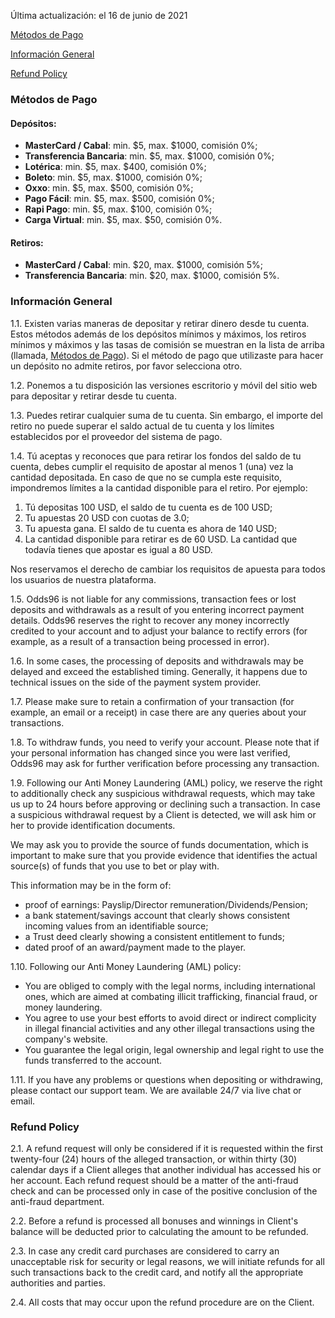 <Version>Última actualización: el 16 de junio de 2021</Version>

[Métodos de Pago](#métodos-de-pago)

[Información General](#información-general)

[Refund Policy](#refund-policy)

### Métodos de Pago

#### Depósitos:

- **MasterCard / Cabal**: min. $5, max. $1000, comisión 0%;
- **Transferencia Bancaria**: min. $5, max. $1000, comisión 0%;
- **Lotérica**: min. $5, max. $400, comisión 0%;
- **Boleto**: min. $5, max. $1000, comisión 0%;
- **Oxxo**: min. $5, max. $500, comisión 0%;
- **Pago Fácil**: min. $5, max. $500, comisión 0%;
- **Rapi Pago**: min. $5, max. $100, comisión 0%;
- **Carga Virtual**: min. $5, max. $50, comisión 0%.

#### Retiros:

- **MasterCard / Cabal**: min. $20, max. $1000, comisión 5%;
- **Transferencia Bancaria**: min. $20, max. $1000, comisión 5%.

### Información General

1.1. Existen varias maneras de depositar y retirar dinero desde tu cuenta. Estos métodos además de los depósitos mínimos y máximos, los retiros mínimos y máximos y las tasas de comisión se muestran en la lista de arriba (llamada, [Métodos de Pago](#métodos-de-pago)). Si el método de pago que utilizaste para hacer un depósito no admite retiros, por favor selecciona otro.

1.2. Ponemos a tu disposición las versiones escritorio y móvil del sitio web para depositar y retirar desde tu cuenta.

1.3. Puedes retirar cualquier suma de tu cuenta. Sin embargo, el importe del retiro no puede superar el saldo actual de tu cuenta y los límites establecidos por el proveedor del sistema de pago.

1.4. Tú aceptas y reconoces que para retirar los fondos del saldo de tu cuenta, debes cumplir el requisito de apostar al menos 1 (una) vez la cantidad depositada. 
En caso de que no se cumpla este requisito, impondremos límites a la cantidad disponible para el retiro. Por ejemplo:

1. Tú depositas 100 USD, el saldo de tu cuenta es de 100 USD;
2. Tu apuestas 20 USD con cuotas de 3.0;
3. Tu apuesta gana. El saldo de tu cuenta es ahora de 140 USD;
4. La cantidad disponible para retirar es de 60 USD. La cantidad que todavía tienes que apostar es igual a 80 USD.

Nos reservamos el derecho de cambiar los requisitos de apuesta para todos los usuarios de nuestra plataforma.

1.5. Odds96 is not liable for any commissions, transaction fees or lost deposits and withdrawals as a result of you entering incorrect payment details. Odds96 reserves the right to recover any money incorrectly credited to your account and to adjust your balance to rectify errors (for example, as a result of a transaction being processed in error).

1.6. In some cases, the processing of deposits and withdrawals may be delayed and exceed the established timing. Generally, it happens due to technical issues on the side of the payment system provider.

1.7. Please make sure to retain a confirmation of your transaction (for example, an email or a receipt) in case there are any queries about your transactions.

1.8. To withdraw funds, you need to verify your account. Please note that if your personal information has changed since you were last verified, Odds96 may ask for further verification before processing any transaction.

1.9. Following our Anti Money Laundering (AML) policy, we reserve the right to additionally check any suspicious withdrawal requests, which may take us up to 24 hours before approving or declining such a transaction. In case a suspicious withdrawal request by a Client is detected, we will ask him or her to provide identification documents.

We may ask you to provide the source of funds documentation, which is important to make sure that you provide evidence that identifies the actual source(s) of funds that you use to bet or play with.

This information may be in the form of:

- proof of earnings: Payslip/Director remuneration/Dividends/Pension;
- a bank statement/savings account that clearly shows consistent incoming values from an identifiable source;
- a Trust deed clearly showing a consistent entitlement to funds;
- dated proof of an award/payment made to the player.

1.10. Following our Anti Money Laundering (AML) policy:

- You are obliged to comply with the legal norms, including international ones, which are aimed at combating illicit trafficking, financial fraud, or money laundering.
- You agree to use your best efforts to avoid direct or indirect complicity in illegal financial activities and any other illegal transactions using the company's website.
- You guarantee the legal origin, legal ownership and legal right to use the funds transferred to the account.

1.11. If you have any problems or questions when depositing or withdrawing, please contact our support team. We are available 24/7 via live chat or email.

### Refund Policy

2.1. A refund request will only be considered if it is requested within the first twenty-four (24) hours of the alleged transaction, or within thirty (30) calendar days if a Client alleges that another individual has accessed his or her account. Each refund request should be a matter of the anti-fraud check and can be processed only in case of the positive conclusion of the anti-fraud department.

2.2. Before a refund is processed all bonuses and winnings in Client's balance will be deducted prior to calculating the amount to be refunded.

2.3. In case any сredit сard purchases are considered to carry an unacceptable risk for security or legal reasons, we will initiate refunds for all such transactions back to the сredit сard, and notify all the appropriate authorities and parties.

2.4. All costs that may occur upon the refund procedure are on the Client.
<!--stackedit_data:
eyJoaXN0b3J5IjpbMTQyNDc5NTkzOV19
-->